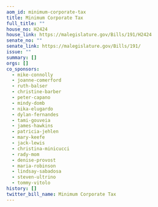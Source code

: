 ```yaml
---
aom_id: minimum-corporate-tax
title: Minimum Corporate Tax
full_title: ""
house_no: H2424
house_link: https://malegislature.gov/Bills/191/H2424
senate_no: ""
senate_link: https://malegislature.gov/Bills/191/
issue: ""
summary: []
orgs: []
co_sponsors:
  - mike-connolly
  - joanne-comerford
  - ruth-balser
  - christine-barber
  - peter-capano
  - mindy-domb
  - nika-elugardo
  - dylan-fernandes
  - tami-gouveia
  - james-hawkins
  - patricia-jehlen
  - mary-keefe
  - jack-lewis
  - christina-minicucci
  - rady-mom
  - denise-provost
  - maria-robinson
  - lindsay-sabadosa
  - steven-ultrino
  - tommy-vitolo
history: []
twitter_bill_name: Minimum Corporate Tax
---
```

